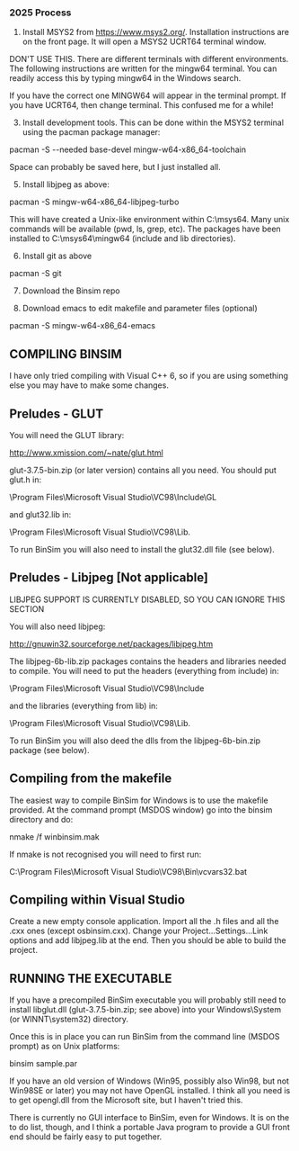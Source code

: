 ### 2025 Process

1. Install MSYS2 from https://www.msys2.org/. Installation instructions are on the front page. It will open a MSYS2 UCRT64 terminal window.

DON'T USE THIS. There are different terminals with different environments. The following instructions are written for the mingw64 terminal. You can readily access this by typing mingw64 in the Windows search. 

If you have the correct one MINGW64 will appear in the terminal prompt. If you have UCRT64, then change terminal. This confused me for a while!

3. Install development tools. This can be done within the MSYS2 terminal using the pacman package manager:

pacman -S --needed base-devel mingw-w64-x86_64-toolchain

Space can probably be saved here, but I just installed all.

5. Install libjpeg as above:

pacman -S mingw-w64-x86_64-libjpeg-turbo

This will have created a Unix-like environment within C:\msys64. Many unix commands will be available (pwd, ls, grep, etc). The packages have been installed to C:\msys64\mingw64 (include and lib directories).

6. Install git as above

pacman -S git

7. Download the Binsim repo


8. Download emacs to edit makefile and parameter files (optional)

pacman -S mingw-w64-x86_64-emacs

COMPILING BINSIM
----------------

I have only tried compiling with Visual C++ 6, so if you are using
something else you may have to make some changes.

Preludes - GLUT
---------------

You will need the GLUT library:

http://www.xmission.com/~nate/glut.html

glut-3.7.5-bin.zip (or later version) contains all you need.  You
should put glut.h in:

\Program Files\Microsoft Visual Studio\VC98\Include\GL

and glut32.lib in: 

\Program Files\Microsoft Visual Studio\VC98\Lib.

To run BinSim you will also need to install the glut32.dll file (see below).

Preludes - Libjpeg [Not applicable]
-----------------------------------

LIBJPEG SUPPORT IS CURRENTLY DISABLED, SO YOU CAN IGNORE THIS SECTION

You will also need libjpeg:

http://gnuwin32.sourceforge.net/packages/libjpeg.htm  

The libjpeg-6b-lib.zip packages contains the headers and libraries
needed to compile.  You will need to put the headers (everything from
include) in:

\Program Files\Microsoft Visual Studio\VC98\Include

and the libraries (everything from lib) in: 

\Program Files\Microsoft Visual Studio\VC98\Lib.

To run BinSim you will also deed the dlls from the libjpeg-6b-bin.zip
package (see below).

Compiling from the makefile
---------------------------

The easiest way to compile BinSim for Windows is to use the makefile
provided.  At the command prompt (MSDOS window) go into the binsim
directory and do:

nmake /f winbinsim.mak

If nmake is not recognised you will need to first run: 

C:\Program Files\Microsoft Visual Studio\VC98\Bin\vcvars32.bat

Compiling within Visual Studio
------------------------------

Create a new empty console application.  Import all the .h files and
all the .cxx ones (except osbinsim.cxx).  Change your
Project...Settings...Link options and add libjpeg.lib at the end.
Then you should be able to build the project.

RUNNING THE EXECUTABLE
----------------------

If you have a precompiled BinSim executable you will probably still
need to install libglut.dll (glut-3.7.5-bin.zip; see above) into your
Windows\System (or WINNT\system32) directory.

Once this is in place you can run BinSim from the command line
(MSDOS prompt) as on Unix platforms:

binsim sample.par

If you have an old version of Windows (Win95, possibly also Win98, but
not Win98SE or later) you may not have OpenGL installed.  I think all
you need is to get opengl.dll from the Microsoft site, but I haven't
tried this.

There is currently no GUI interface to BinSim, even for Windows.  It
is on the to do list, though, and I think a portable Java program to
provide a GUI front end should be fairly easy to put together. 
